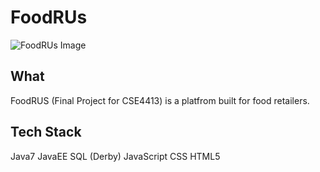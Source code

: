 FoodRUs
=======

![FoodRUs Image](/FoodsRUs.png "FoodsRUs")

## What

FoodRUS (Final Project for CSE4413) is a platfrom built for food retailers. 

## Tech Stack
Java7
JavaEE
SQL (Derby)
JavaScript
CSS
HTML5
